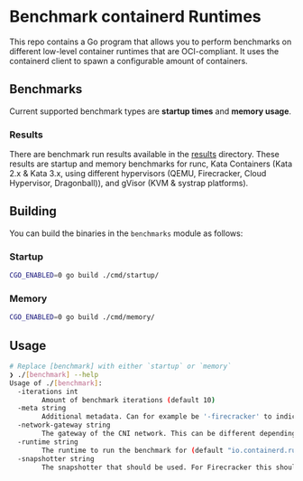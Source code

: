 # Benchmark containerd Runtimes

This repo contains a Go program that allows you to perform benchmarks on different low-level container runtimes that are OCI-compliant. It uses the containerd client to spawn a configurable amount of containers.

## Benchmarks

Current supported benchmark types are **startup times** and **memory usage**.

### Results

There are benchmark run results available in the [results](./results) directory. These results are startup and memory benchmarks for runc, Kata Containers (Kata 2.x & Kata 3.x, using different hypervisors (QEMU, Firecracker, Cloud Hypervisor, Dragonball)), and gVisor (KVM & systrap platforms).

## Building

You can build the binaries in the `benchmarks` module as follows:

### Startup

```bash
CGO_ENABLED=0 go build ./cmd/startup/
```

### Memory

```bash
CGO_ENABLED=0 go build ./cmd/memory/
```

## Usage

```bash
# Replace [benchmark] with either `startup` or `memory`
❯ ./[benchmark] --help
Usage of ./[benchmark]:
  -iterations int
        Amount of benchmark iterations (default 10)
  -meta string
        Additional metadata. Can for example be '-firecracker' to indicate firecracker VMM.
  -network-gateway string
        The gateway of the CNI network. This can be different depending on CNI configuration (default "10.4.0.1")
  -runtime string
        The runtime to run the benchmark for (default "io.containerd.runc.v2")
  -snapshotter string
        The snapshotter that should be used. For Firecracker this should probably be 'devmapper' (default "overlayfs")
```


